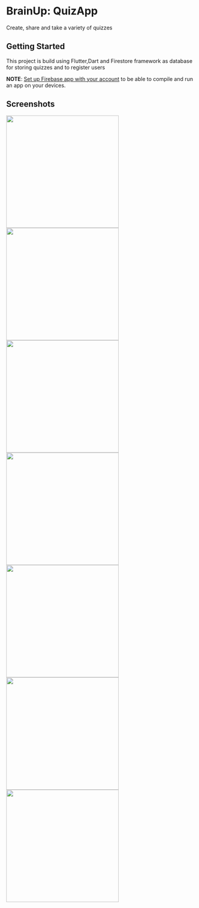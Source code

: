 # BrainUp: QuizApp

Create, share and take a variety of quizzes

## Getting Started

This project is build using Flutter,Dart and Firestore framework as database for storing quizzes and to register users

**NOTE**: [Set up Firebase app with your account](https://console.firebase.google.com/) to be able to compile and run an app on your devices.

## Screenshots
<img src="https://i2.paste.pics/e8a42c36a0a9e4973c4def23a9245ef8.png" width="300">
<img src="https://i2.paste.pics/ad5c28b33b445239ac641cf9538d4ebb.png" width="300">
<img src="https://i2.paste.pics/86aedd5ce973833fd0b6b47b0d78662c.png" width="300">
<img src="https://i2.paste.pics/c0f82af429b37af5ebd0d6feda6d30a2.png" width="300">
<img src="https://i2.paste.pics/ec4629d51b01bf2756076006963dc170.png" width="300">
<img src="https://i2.paste.pics/75f12e5211a735bdf682f7a2bcaf6d29.png" width="300">
<img src="https://i2.paste.pics/8b3581446e1c6db967b941df57dad610.png" width="300">

